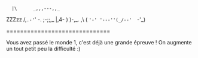       |\      _,,,---,,_
ZZZzz /,`.-'`'    -.  ;-;;,_
     |,4-  ) )-,_. ,\ (  `'-'
    '---''(_/--'  `-'\_) 

==============================

Vous avez passé le monde 1, c'est déjà une grande épreuve !
On augmente un tout petit peu la difficulté :)

